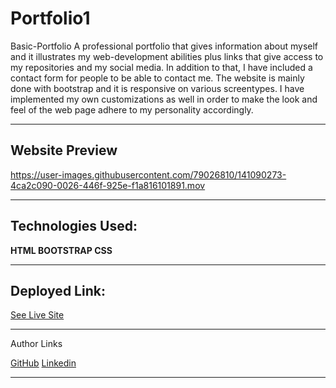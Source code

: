 # Portfolio1

Basic-Portfolio
A professional portfolio that gives information about myself and it illustrates my web-development abilities plus links that give access to my repositories and my social media. In addition to that, I have included a contact form for people to be able to contact me. The website is mainly done with bootstrap and it is responsive on various screentypes. I have implemented my own customizations as well in order to make the look and feel of the web page adhere to my personality accordingly. 

<hr>

<h2> Website Preview</h2>

https://user-images.githubusercontent.com/79026810/141090273-4ca2c090-0026-446f-925e-f1a816101891.mov

<hr>

<h2>Technologies Used:</h2>

<strong> 
  HTML
BOOTSTRAP
CSS 
 </strong>

<hr>

<h2>Deployed Link: </h2>
 <a href="https://hadisafari77.github.io/Professional-Portfolio/index.html">See Live Site</a>


<hr>

Author Links 

[GitHub](https://github.com/hadisafari77) [Linkedin](https://www.linkedin.com/in/hadi-safari-649309141/)

<hr>
